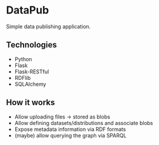 # DataPub

Simple data publishing application.

## Technologies

* Python
* Flask
* Flask-RESTful
* RDFlib
* SQLAlchemy

## How it works

* Allow uploading files -> stored as blobs
* Allow defining datasets/distributions and associate blobs
* Expose metadata information via RDF formats
* (maybe) allow querying the graph via SPARQL
